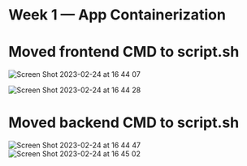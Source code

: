 # Week 1 — App Containerization

# Moved frontend CMD to script.sh
![Screen Shot 2023-02-24 at 16 44 07](https://user-images.githubusercontent.com/116604457/221237353-72408c0c-3f14-429b-a485-0abf57f023d0.png)

![Screen Shot 2023-02-24 at 16 44 28](https://user-images.githubusercontent.com/116604457/221237719-037f7c26-1065-4785-8085-fd2c43576a2b.png)

# Moved backend CMD to script.sh
![Screen Shot 2023-02-24 at 16 44 47](https://user-images.githubusercontent.com/116604457/221237959-d2e10212-882b-4737-9b1b-b79295cae734.png)
![Screen Shot 2023-02-24 at 16 45 02](https://user-images.githubusercontent.com/116604457/221238043-7d52f02c-8897-4163-a948-5c946ca90256.png)


